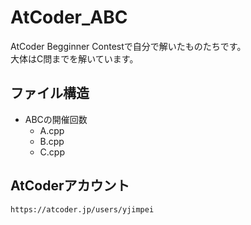 # AtCoder_ABC
AtCoder Begginner Contestで自分で解いたものたちです。  
大体はC問までを解いています。
## ファイル構造
- ABCの開催回数
	- A.cpp
	- B.cpp
	- C.cpp
## AtCoderアカウント
`https://atcoder.jp/users/yjimpei`